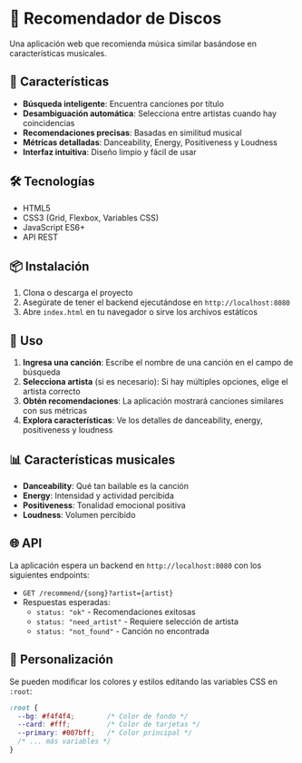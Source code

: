 # 🎵 Recomendador de Discos

Una aplicación web que recomienda música similar basándose en características musicales.

## 🚀 Características

- **Búsqueda inteligente**: Encuentra canciones por título
- **Desambiguación automática**: Selecciona entre artistas cuando hay coincidencias
- **Recomendaciones precisas**: Basadas en similitud musical
- **Métricas detalladas**: Danceability, Energy, Positiveness y Loudness
- **Interfaz intuitiva**: Diseño limpio y fácil de usar

## 🛠️ Tecnologías

- HTML5
- CSS3 (Grid, Flexbox, Variables CSS)
- JavaScript ES6+
- API REST

## 📦 Instalación

1. Clona o descarga el proyecto
2. Asegúrate de tener el backend ejecutándose en `http://localhost:8080`
3. Abre `index.html` en tu navegador o sirve los archivos estáticos

## 🎯 Uso

1. **Ingresa una canción**: Escribe el nombre de una canción en el campo de búsqueda
2. **Selecciona artista** (si es necesario): Si hay múltiples opciones, elige el artista correcto
3. **Obtén recomendaciones**: La aplicación mostrará canciones similares con sus métricas
4. **Explora características**: Ve los detalles de danceability, energy, positiveness y loudness

## 📊 Características musicales

- **Danceability**: Qué tan bailable es la canción
- **Energy**: Intensidad y actividad percibida
- **Positiveness**: Tonalidad emocional positiva
- **Loudness**: Volumen percibido

## 🌐 API

La aplicación espera un backend en `http://localhost:8080` con los siguientes endpoints:

- `GET /recommend/{song}?artist={artist}`
- Respuestas esperadas:
  - `status: "ok"` - Recomendaciones exitosas
  - `status: "need_artist"` - Requiere selección de artista
  - `status: "not_found"` - Canción no encontrada

## 🎨 Personalización

Se pueden modificar los colores y estilos editando las variables CSS en `:root`:

```css
:root {
  --bg: #f4f4f4;        /* Color de fondo */
  --card: #fff;         /* Color de tarjetas */
  --primary: #007bff;   /* Color principal */
  /* ... más variables */
}